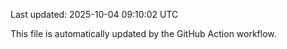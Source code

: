 Last updated: 2025-10-04 09:10:02 UTC

This file is automatically updated by the GitHub Action workflow.
